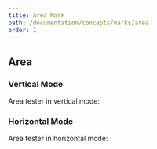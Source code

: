 ```yaml
---
title: Area Mark
path: /documentation/concepts/marks/area
order: 1
---
```


## Area

### Vertical Mode

Area tester in vertical mode:

<area-tester-vertical></area-tester-vertical>

### Horizontal Mode

Area tester in horizontal mode:

<area-tester-horizontal></area-tester-horizontal>
